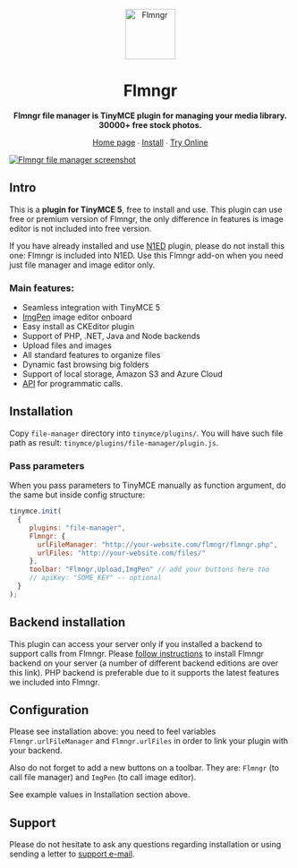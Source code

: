 <p align="center">
    <a href="https://flmngr.com/"><img src="https://flmngr.com/img/Flmngr.png" alt="Flmngr" width="90" /></a>
</p>

<h1 align="center">Flmngr</h1>

<p align="center">
    <strong>Flmngr file manager is TinyMCE plugin for managing your media library. 30000+ free stock photos. </strong>
</p>

<p align="center">
    <a href="https://flmngr.com/">Home page</a> ∙ <a href="https://flmngr.com/doc/install-tinymce-plugin/">Install</a> ∙ <a href="https://codepen.io/N1ED/pen/jOBdVvm">Try Online</a>
</p>

[![Flmngr file manager screenshot](https://flmngr.com/img/browsing.jpg)](https://flmngr.com)

## Intro

This is a **plugin for TinyMCE 5**, free to install and use. This plugin can use free or premium version of Flmngr, the only difference in features is image editor is not included into free version.

If you have already installed and use [N1ED](https://n1ed.com) plugin, please do not install this one: Flmngr is included into N1ED. Use this Flmngr add-on when you need just file manager and image editor only.

### Main features:

- Seamless integration with TinyMCE 5
- [ImgPen](https://imgpen.com) image editor onboard
- Easy install as CKEditor plugin
- Support of PHP, .NET, Java and Node backends
- Upload files and images
- All standard features to organize files
- Dynamic fast browsing big folders
- Support of local storage, Amazon S3 and Azure Cloud
- [API](https://flmngr.com/api/classes/flmngr.html) for programmatic calls.

## Installation

Copy `file-manager` directory into `tinymce/plugins/`.
You will have such file path as result: `tinymce/plugins/file-manager/plugin.js`.

### Pass parameters

When you pass parameters to TinyMCE manually as function argument, do the same but inside config structure:
```js
tinymce.init(
  {
     plugins: "file-manager",
     Flmngr: {
       urlFileManager: "http://your-website.com/flmngr/flmngr.php",
       urlFiles: "http://your-website.com/files/"  
     },
     toolbar: "Flmngr,Upload,ImgPen" // add your buttons here too
     // apiKey: "SOME_KEY" -- optional
  }
);
```

## Backend installation

This plugin can access your server only if you installed a backend to support calls from Flmngr. Please [follow instructions](https://n1ed.com/install/manual/tinymce/install-tinymce-php-file-manager-composer) to install Flmngr backend on your server (a number of different backend editions are over this link). PHP backend is preferable due to it supports the latest features we included into Flmngr.

## Configuration

Please see installation above: you need to feel variables `Flmngr.urlFileManager` and `Flmngr.urlFiles` in order to link your plugin with your backend.

Also do not forget to add a new buttons on a toolbar. They are: `Flmngr` (to call file manager) and `ImgPen` (to call image editor).

See example values in Installation section above.

## Support

Please do not hesitate to ask any questions regarding installation or using sending a letter to [support e-mail](support@n1ed.zendesk.com).